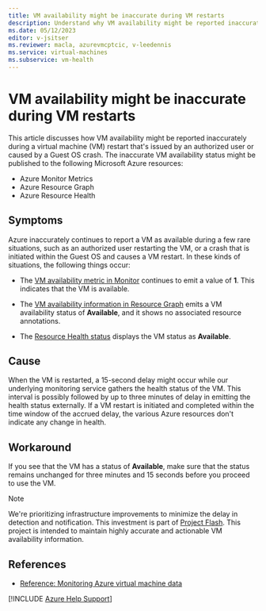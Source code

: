 ```yaml
---
title: VM availability might be inaccurate during VM restarts
description: Understand why VM availability might be reported inaccurately during virtual machine restarts in Azure.
ms.date: 05/12/2023
editor: v-jsitser
ms.reviewer: macla, azurevmcptcic, v-leedennis
ms.service: virtual-machines
ms.subservice: vm-health
---
```

# VM availability might be inaccurate during VM restarts

This article discusses how VM availability might be reported inaccurately during a virtual machine (VM) restart that's issued by an authorized user or caused by a Guest OS crash. The inaccurate VM availability status might be published to the following Microsoft Azure resources:

- Azure Monitor Metrics
- Azure Resource Graph
- Azure Resource Health

## Symptoms

Azure inaccurately continues to report a VM as available during a few rare situations, such as an authorized user restarting the VM, or a crash that is initiated within the Guest OS and causes a VM restart. In these kinds of situations, the following things occur:

- The [VM availability metric in Monitor](/azure/azure-monitor/vm/tutorial-monitor-vm-alert-availability?context=%2Fazure%2Fvirtual-machines%2Fcontext%2Fcontext#view-the-vm-availability-metric) continues to emit a value of **1**. This indicates that the VM is available.

- The [VM availability information in Resource Graph](/azure/virtual-machines/resource-graph-availability) emits a VM availability status of **Available**, and it shows no associated resource annotations.

- The [Resource Health status](/azure/service-health/resource-health-overview#health-status) displays the VM status as **Available**.

## Cause

When the VM is restarted, a 15-second delay might occur while our underlying monitoring service gathers the health status of the VM. This interval is possibly followed by up to three minutes of delay in emitting the health status externally. If a VM restart is initiated and completed within the time window of the accrued delay, the various Azure resources don't indicate any change in health.

## Workaround

If you see that the VM has a status of **Available**, make sure that the status remains unchanged for three minutes and 15 seconds before you proceed to use the VM.

> [!NOTE]  
> We're prioritizing infrastructure improvements to minimize the delay in detection and notification. This investment is part of [Project Flash](https://azure.microsoft.com/blog/advancing-azure-virtual-machine-availability-monitoring-with-project-flash/). This project is intended to maintain highly accurate and actionable VM availability information.

## References

- [Reference: Monitoring Azure virtual machine data](/azure/virtual-machines/monitor-vm-reference)

[!INCLUDE [Azure Help Support](../../../includes/azure-help-support.md)]
